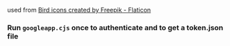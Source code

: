 used from <a href="https://www.flaticon.com/free-icons/bird" title="bird icons">Bird icons created by Freepik - Flaticon</a>



### Run `googleapp.cjs` once to authenticate and to get a token.json file